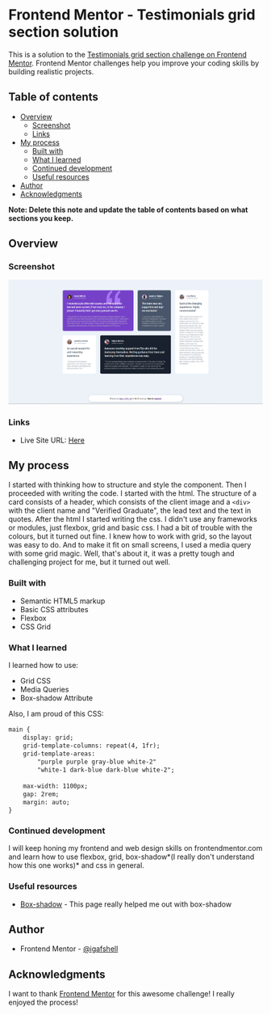# Frontend Mentor - Testimonials grid section solution

This is a solution to the [Testimonials grid section challenge on Frontend Mentor](https://www.frontendmentor.io/challenges/testimonials-grid-section-Nnw6J7Un7). Frontend Mentor challenges help you improve your coding skills by building realistic projects.

## Table of contents

- [Overview](#overview)
  - [Screenshot](#screenshot)
  - [Links](#links)
- [My process](#my-process)
  - [Built with](#built-with)
  - [What I learned](#what-i-learned)
  - [Continued development](#continued-development)
  - [Useful resources](#useful-resources)
- [Author](#author)
- [Acknowledgments](#acknowledgments)

**Note: Delete this note and update the table of contents based on what sections you keep.**

## Overview

### Screenshot

![Screenshot of solution](./images/testimonials-screenshot.png)

### Links

- Live Site URL: [Here](https://igafshell.github.io/testimonials-grid-section/)

## My process

I started with thinking how to structure and style the component. Then I proceeded with writing the code.
I started with the html. The structure of a card consists of a header, which consists of the client image and a `<div>` with the client name and "Verified Graduate", the lead text and the text in quotes.
After the html I started writing the css. I didn't use any frameworks or modules, just flexbox, grid and basic css. I had a bit of trouble with the colours, but it turned out fine. I knew how to work with grid, so the layout was easy to do. And to make it fit on small screens, I used a media query with some grid magic.
Well, that's about it, it was a pretty tough and challenging project for me, but it turned out well.

### Built with

- Semantic HTML5 markup
- Basic CSS attributes
- Flexbox
- CSS Grid

### What I learned

I learned how to use:

- Grid CSS
- Media Queries
- Box-shadow Attribute

Also, I am proud of this CSS:

```
main {
	display: grid;
	grid-template-columns: repeat(4, 1fr);
	grid-template-areas:
		"purple purple gray-blue white-2"
		"white-1 dark-blue dark-blue white-2";

	max-width: 1100px;
	gap: 2rem;
	margin: auto;
}
```

### Continued development

I will keep honing my frontend and web design skills on frontendmentor.com and learn how to use flexbox, grid, box-shadow*(I really don't understand how this one works)* and css in general.

### Useful resources

- [Box-shadow](https://www.w3schools.com/cssref/css3_pr_box-shadow.asp) - This page really helped me out with box-shadow

## Author

- Frontend Mentor - [@igafshell](https://www.frontendmentor.io/profile/yourusername)

## Acknowledgments

I want to thank [Frontend Mentor](https://www.frontendmentor.io/challenges) for this awesome challenge! I really enjoyed the process!
